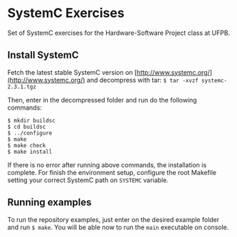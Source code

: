 # SystemC Exercises
Set of SystemC exercises for the Hardware-Software Project class at UFPB.

## Install SystemC
Fetch the latest stable SystemC version on [http://www.systemc.org/](http://www.systemc.org/) and decompress with tar: `$ tar -xvzf systemc-2.3.1.tgz`

Then, enter in the decompressed folder and run do the following commands:

```
$ mkdir buildsc
$ cd buildsc
$ ../configure
$ make
$ make check
$ make install
```

If there is no error after running above commands, the installation is complete. For finish the environment setup, configure the root Makefile setting your correct SystemC path on `SYSTEMC` variable.

## Running examples
To run the repository examples, just enter on the desired example folder and run `$ make`. You will be able now to run the `main` executable on console.
